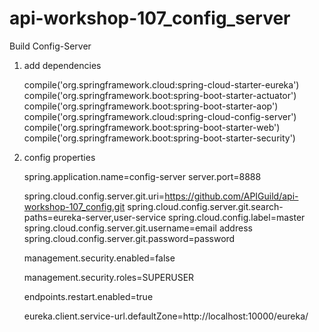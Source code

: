 # api-workshop-107_config_server

Build Config-Server

1. add dependencies


	compile('org.springframework.cloud:spring-cloud-starter-eureka')
	compile('org.springframework.boot:spring-boot-starter-actuator')
	compile('org.springframework.boot:spring-boot-starter-aop')
	compile('org.springframework.cloud:spring-cloud-config-server')
	compile('org.springframework.boot:spring-boot-starter-web')
	compile('org.springframework.boot:spring-boot-starter-security')

2. config properties


    spring.application.name=config-server
    server.port=8888
    
    spring.cloud.config.server.git.uri=https://github.com/APIGuild/api-workshop-107_config.git
    spring.cloud.config.server.git.search-paths=eureka-server,user-service
    spring.cloud.config.label=master
    spring.cloud.config.server.git.username=email address
    spring.cloud.config.server.git.password=password
    
    management.security.enabled=false
    
    management.security.roles=SUPERUSER
    
    endpoints.restart.enabled=true
    
    eureka.client.service-url.defaultZone=http://localhost:10000/eureka/
    